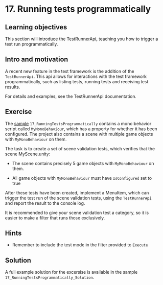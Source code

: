 # 17\. Running tests programmatically

## Learning objectives

This section will introduce the TestRunnerApi, teaching you how to trigger a test run programmatically.

## Intro and motivation

A recent new feature in the test framework is the addition of the `TestRunnerApi`. This api allows for interactions with the test framework programmatically, such as listing tests, running tests and receiving test results.  
  
For details and examples, see the TestRunnerApi documentation.

## Exercise

The [sample](./welcome.md#import-samples) `17_RunningTestsProgrammatically` contains a mono behavior script called `MyMonoBehaviour`, which has a property for whether it has been configured. The project also contains a scene with multiple game objects with `MyMonoBehaviour` on them.  
  
The task is to create a set of scene validation tests, which verifies that the scene MyScene.unity:  

*   The scene contains precisely 5 game objects with `MyMonoBehaviour` on them.
  
*   All game objects with `MyMonoBehaviour` must have `IsConfigured` set to true
 
After these tests have been created, implement a MenuItem, which can trigger the test run of the scene validation tests, using the `TestRunnerApi` and report the result to the console log.  
  
It is recommended to give your scene validation test a category, so it is easier to make a filter that runs those exclusively.

## Hints

*   Remember to include the test mode in the filter provided to `Execute`

## Solution

A full example solution for the excersise is available in the sample `17_RunningTestsProgrammatically_Solution`.
